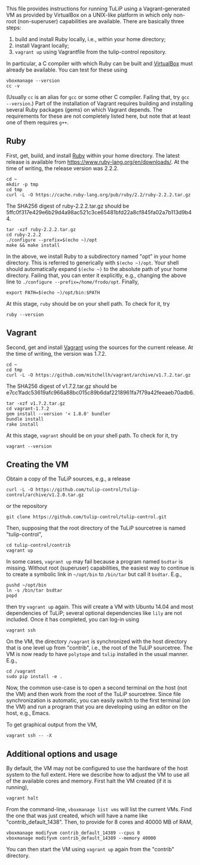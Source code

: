 This file provides instructions for running TuLiP using a Vagrant-generated VM
as provided by VirtualBox on a UNIX-like platform in which only non-root
(non-superuser) capabilities are available. There are basically three steps:

1. build and install Ruby locally, i.e., within your home directory;
2. install Vagrant locally;
3. `vagrant up` using Vagrantfile from the tulip-control repository.

In particular, a C compiler with which Ruby can be built and
[VirtualBox](https://www.virtualbox.org) must already be available. You can test
for these using

    vboxmanage --version
    cc -v

(Usually `cc` is an alias for `gcc` or some other C compiler. Failing that, try
`gcc --version`.) Part of the installation of Vagrant requires building and
installing several Ruby packages (gems) on which Vagrant depends. The
requirements for these are not completely listed here, but note that at least
one of them requires `g++`.


## Ruby

First, get, build, and install [Ruby](https://www.ruby-lang.org) within your
home directory. The latest release is available from <https://www.ruby-lang.org/en/downloads/>.
At the time of writing, the release version was 2.2.2.

    cd ~
    mkdir -p tmp
    cd tmp
    curl -L -O https://cache.ruby-lang.org/pub/ruby/2.2/ruby-2.2.2.tar.gz

The SHA256 digest of ruby-2.2.2.tar.gz should be
5ffc0f317e429e6b29d4a98ac521c3ce65481bfd22a8cf845fa02a7b113d9b44.

    tar -xzf ruby-2.2.2.tar.gz
    cd ruby-2.2.2
    ./configure --prefix=$(echo ~)/opt
    make && make install

In the above, we install Ruby to a subdirectory named "opt" in your home
directory. This is referred to generically with `$(echo ~)/opt`. Your shell
should automatically expand `$(echo ~)` to the absolute path of your home
directory. Failing that, you can enter it explicitly, e.g., changing the above
line to `./configure --prefix=/home/frodo/opt`. Finally,

    export PATH=$(echo ~)/opt/bin:$PATH

At this stage, `ruby` should be on your shell path. To check for it, try

    ruby --version


## Vagrant

Second, get and install [Vagrant](https://www.vagrantup.com) using the sources
for the current release. At the time of writing, the version was 1.7.2.

    cd ~
    cd tmp
    curl -L -O https://github.com/mitchellh/vagrant/archive/v1.7.2.tar.gz

The SHA256 digest of v1.7.2.tar.gz should be
e7cc1fadc53619afc966a88bc015c89b6daf2218961fa7f79a42feeaeb70adb6.

    tar -xzf v1.7.2.tar.gz
    cd vagrant-1.7.2
    gem install --version '< 1.8.0' bundler
    bundle install
    rake install

At this stage, `vagrant` should be on your shell path. To check for it, try

    vagrant --version


## Creating the VM

Obtain a copy of the TuLiP sources, e.g., a release

    curl -L -O https://github.com/tulip-control/tulip-control/archive/v1.2.0.tar.gz

or the repository

    git clone https://github.com/tulip-control/tulip-control.git

Then, supposing that the root directory of the TuLiP sourcetree is named
"tulip-control",

    cd tulip-control/contrib
    vagrant up

In some cases, `vagrant up` may fail because a program named `bsdtar` is
missing. Without root (superuser) capabilities, the easiest way to continue is
to create a symbolic link in `~/opt/bin` to `/bin/tar` but call it `bsdtar`.
E.g.,

    pushd ~/opt/bin
    ln -s /bin/tar bsdtar
    popd

then try `vagrant up` again. This will create a VM with Ubuntu 14.04 and most
dependencies of TuLiP; several optional dependencies like `lily` are not
included. Once it has completed, you can log-in using

    vagrant ssh

On the VM, the directory `/vagrant` is synchronized with the host directory that
is one level up from "contrib", i.e., the root of the TuLiP sourcetree. The VM
is now ready to have `polytope` and `tulip` installed in the usual manner. E.g.,

    cd /vagrant
    sudo pip install -e .

Now, the common use-case is to open a second terminal on the host (not the VM)
and then work from the root of the TuLiP sourcetree. Since file synchronization
is automatic, you can easily switch to the first terminal (on the VM) and run a
program that you are developing using an editor on the host, e.g., Emacs.

To get graphical output from the VM,

    vagrant ssh -- -X


## Additional options and usage

By default, the VM may not be configured to use the hardware of the host system
to the full extent. Here we describe how to adjust the VM to use all of the
available cores and memory. First halt the VM created (if it is running),

    vagrant halt

From the command-line, `vboxmanage list vms` will list the current VMs. Find the
one that was just created, which will have a name like "contrib_default_1438".
Then, to provide for 8 cores and 40000 MB of RAM,

    vboxmanage modifyvm contrib_default_14389 --cpus 8
    vboxmanage modifyvm contrib_default_14389 --memory 40000

You can then start the VM using `vagrant up` again from the "contrib" directory.
